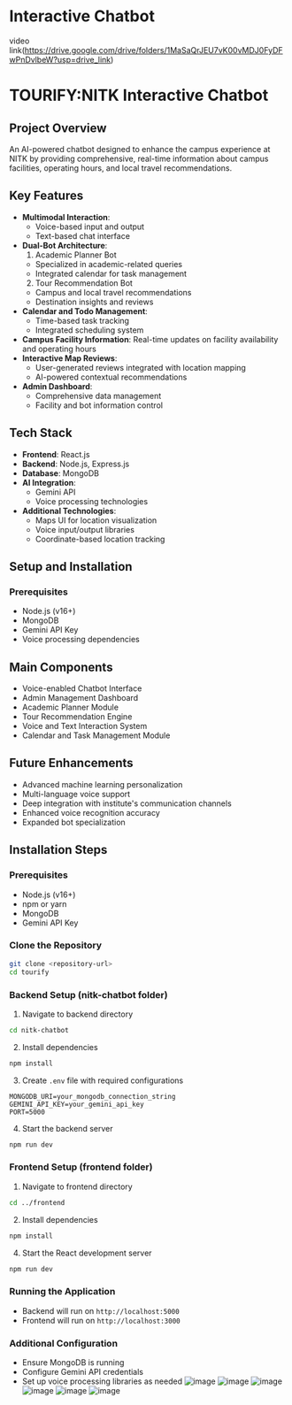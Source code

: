 #  Interactive Chatbot

video link(https://drive.google.com/drive/folders/1MaSaQrJEU7vK00vMDJ0FyDFwPnDvlbeW?usp=drive_link)
# TOURIFY:NITK Interactive Chatbot
## Project Overview
An AI-powered chatbot designed to enhance the campus experience at NITK by providing comprehensive, real-time information about campus facilities, operating hours, and local travel recommendations.

## Key Features
- **Multimodal Interaction**:
  - Voice-based input and output
  - Text-based chat interface
- **Dual-Bot Architecture**:
  1. Academic Planner Bot
   - Specialized in academic-related queries
   - Integrated calendar for task management
  2. Tour Recommendation Bot
   - Campus and local travel recommendations
   - Destination insights and reviews
- **Calendar and Todo Management**:
  - Time-based task tracking
  - Integrated scheduling system
- **Campus Facility Information**: Real-time updates on facility availability and operating hours
- **Interactive Map Reviews**: 
  - User-generated reviews integrated with location mapping
  - AI-powered contextual recommendations
- **Admin Dashboard**:
  - Comprehensive data management
  - Facility and bot information control

## Tech Stack
- **Frontend**: React.js
- **Backend**: Node.js, Express.js
- **Database**: MongoDB
- **AI Integration**: 
  - Gemini API
  - Voice processing technologies
- **Additional Technologies**: 
  - Maps UI for location visualization
  - Voice input/output libraries
  - Coordinate-based location tracking

## Setup and Installation
### Prerequisites
- Node.js (v16+)
- MongoDB
- Gemini API Key
- Voice processing dependencies

## Main Components
- Voice-enabled Chatbot Interface
- Admin Management Dashboard
- Academic Planner Module
- Tour Recommendation Engine
- Voice and Text Interaction System
- Calendar and Task Management Module

## Future Enhancements
- Advanced machine learning personalization
- Multi-language voice support
- Deep integration with institute's communication channels
- Enhanced voice recognition accuracy
- Expanded bot specialization



## Installation Steps

### Prerequisites
- Node.js (v16+)
- npm or yarn
- MongoDB
- Gemini API Key

### Clone the Repository
```bash
git clone <repository-url>
cd tourify
```

### Backend Setup (nitk-chatbot folder)
1. Navigate to backend directory
```bash
cd nitk-chatbot
```

2. Install dependencies
```bash
npm install
```

3. Create `.env` file with required configurations
```
MONGODB_URI=your_mongodb_connection_string
GEMINI_API_KEY=your_gemini_api_key
PORT=5000
```

4. Start the backend server
```bash
npm run dev
```

### Frontend Setup (frontend folder)
1. Navigate to frontend directory
```bash
cd ../frontend
```

2. Install dependencies
```bash
npm install
```

4. Start the React development server
```bash
npm run dev
```

### Running the Application
- Backend will run on `http://localhost:5000`
- Frontend will run on `http://localhost:3000`

### Additional Configuration
- Ensure MongoDB is running
- Configure Gemini API credentials
- Set up voice processing libraries as needed
![image](https://github.com/user-attachments/assets/dfd04e68-2aaf-4b30-a8cc-04a9d2070b42)
![image](https://github.com/user-attachments/assets/17032840-7a7f-4a86-8cda-b4c37165051e)
![image](https://github.com/user-attachments/assets/e7fff503-2119-41b8-b643-9c83ade0cd10)
![image](https://github.com/user-attachments/assets/623e4222-f1bd-49c0-9a16-3bfc8491464b)
![image](https://github.com/user-attachments/assets/eb8b9ed7-48d4-4863-8a71-2d83aabc1799)
![image](https://github.com/user-attachments/assets/39bfac20-76ba-4b90-a19d-fcc394e45982)







